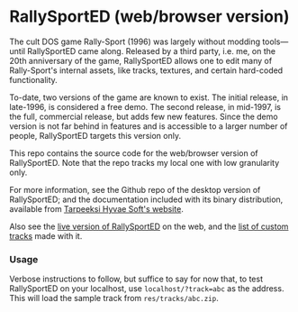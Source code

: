 # RallySportED (web/browser version)
The cult DOS game Rally-Sport (1996) was largely without modding tools&mdash;until RallySportED came along. Released by a third party, i.e. me, on the 20th anniversary of the game, RallySportED allows one to edit many of Rally-Sport's internal assets, like tracks, textures, and certain hard-coded functionality.

To-date, two versions of the game are known to exist. The initial release, in late-1996, is considered a free demo. The second release, in mid-1997, is the full, commercial release, but adds few new features. Since the demo version is not far behind in features and is accessible to a larger number of people, RallySportED targets this version only.

This repo contains the source code for the web/browser version of RallySportED. Note that the repo tracks my local one with low granularity only.

For more information, see the Github repo of the desktop version of RallySportED; and the documentation included with its binary distribution, available from [Tarpeeksi Hyvae Soft's website](http://tarpeeksihyvaesoft.com/soft).

Also see the [live version of RallySportED](http://tarpeeksihyvaesoft.com/rallysported/) on the web, and the [list of custom tracks](http://tarpeeksihyvaesoft.com/rallysported/tracklist/) made with it.

### Usage
Verbose instructions to follow, but suffice to say for now that, to test RallySportED on your localhost, use ```localhost/?track=abc``` as the address. This will load the sample track from ```res/tracks/abc.zip```.
